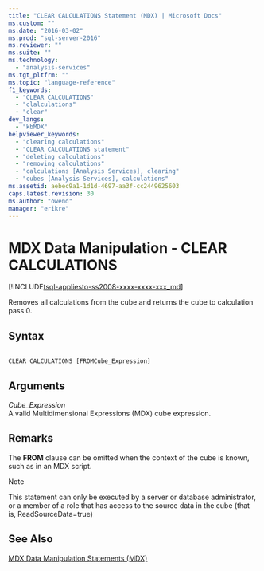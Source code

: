```yaml
---
title: "CLEAR CALCULATIONS Statement (MDX) | Microsoft Docs"
ms.custom: ""
ms.date: "2016-03-02"
ms.prod: "sql-server-2016"
ms.reviewer: ""
ms.suite: ""
ms.technology: 
  - "analysis-services"
ms.tgt_pltfrm: ""
ms.topic: "language-reference"
f1_keywords: 
  - "CLEAR CALCULATIONS"
  - "clalculations"
  - "clear"
dev_langs: 
  - "kbMDX"
helpviewer_keywords: 
  - "clearing calculations"
  - "CLEAR CALCULATIONS statement"
  - "deleting calculations"
  - "removing calculations"
  - "calculations [Analysis Services], clearing"
  - "cubes [Analysis Services], calculations"
ms.assetid: aebec9a1-1d1d-4697-aa3f-cc2449625603
caps.latest.revision: 30
ms.author: "owend"
manager: "erikre"
---
```

# MDX Data Manipulation - CLEAR CALCULATIONS
[!INCLUDE[tsql-appliesto-ss2008-xxxx-xxxx-xxx_md](../database-engine/configure/windows/includes/tsql-appliesto-ss2008-xxxx-xxxx-xxx-md.md)]

  Removes all calculations from the cube and returns the cube to calculation pass 0.  
  
## Syntax  
  
```  
  
CLEAR CALCULATIONS [FROMCube_Expression]  
```  
  
## Arguments  
 *Cube_Expression*  
 A valid Multidimensional Expressions (MDX) cube expression.  
  
## Remarks  
 The **FROM** clause can be omitted when the context of the cube is known, such as in an MDX script.  
  
> [!NOTE]  
>  This statement can only be executed by a server or database administrator, or a member of a role that has access to the source data in the cube (that is, ReadSourceData=true)  
  
## See Also  
 [MDX Data Manipulation Statements &#40;MDX&#41;](../mdx/mdx-data-manipulation-statements-mdx.md)  
  
  
